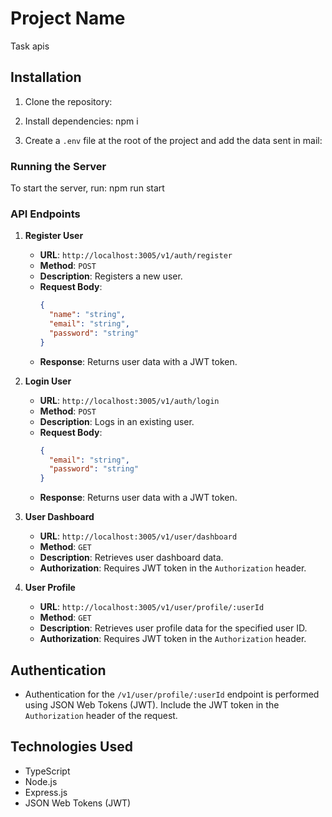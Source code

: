 # Project Name

Task apis

## Installation

1. Clone the repository:
2. Install dependencies:
    npm i

3. Create a `.env` file at the root of the project and add the data sent in mail:

### Running the Server

To start the server, run:
    npm run start

### API Endpoints

1. **Register User**
   - **URL**: `http://localhost:3005/v1/auth/register`
   - **Method**: `POST`
   - **Description**: Registers a new user.
   - **Request Body**:
     ```json
     {
       "name": "string",
       "email": "string",
       "password": "string"
     }
     ```
   - **Response**: Returns user data with a JWT token.

2. **Login User**
   - **URL**: `http://localhost:3005/v1/auth/login`
   - **Method**: `POST`
   - **Description**: Logs in an existing user.
   - **Request Body**:
     ```json
     {
       "email": "string",
       "password": "string"
     }
     ```
   - **Response**: Returns user data with a JWT token.

3. **User Dashboard**
   - **URL**: `http://localhost:3005/v1/user/dashboard`
   - **Method**: `GET`
   - **Description**: Retrieves user dashboard data.
   - **Authorization**: Requires JWT token in the `Authorization` header.

4. **User Profile**
   - **URL**: `http://localhost:3005/v1/user/profile/:userId`
   - **Method**: `GET`
   - **Description**: Retrieves user profile data for the specified user ID.
   - **Authorization**: Requires JWT token in the `Authorization` header.

## Authentication

- Authentication for the `/v1/user/profile/:userId` endpoint is performed using JSON Web Tokens (JWT). Include the JWT token in the `Authorization` header of the request.

## Technologies Used

- TypeScript
- Node.js
- Express.js
- JSON Web Tokens (JWT)


